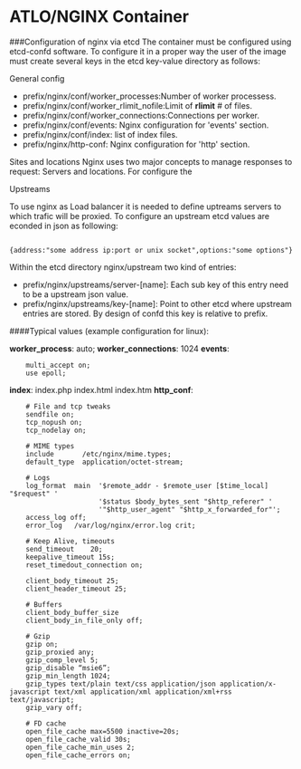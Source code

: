 ATLO/NGINX Container
====================

###Configuration of nginx via etcd
The container must be configured using etcd-confd software. To configure it in a proper way the user of the image must create several keys in the etcd key-value directory as follows:

General config

 - prefix/nginx/conf/worker_processes:Number of worker processess.
 - prefix/nginx/conf/worker_rlimit_nofile:Limit of **rlimit** # of files.
 - prefix/nginx/conf/worker_connections:Connections per worker.
 - prefix/nginx/conf/events: Nginx configuration for 'events' section.
 - prefix/nginx/conf/index: list of index files.
 - prefix/nginx/http-conf: Nginx configuration for 'http' section.

Sites and locations
Nginx uses two major concepts to manage responses to request: Servers and locations. For configure the

Upstreams

To use nginx as Load balancer it is needed to define uptreams servers to which trafic will be proxied. To configure an upstream etcd values are econded in json as following:
 ```
 
 {address:"some address ip:port or unix socket",options:"some options"}
 
 ```

 Within the etcd directory nginx/upstream two kind of entries:
 

 - prefix/nginx/upstreams/server-[name]: Each sub key of this entry need to be a upstream json value. 
 - prefix/nginx/upstreams/key-[name]: Point to other etcd where upstream entries are stored. By design of confd this key is relative to prefix.
  
####Typical values (example configuration for linux):

**worker_process**:  auto;
**worker_connections**: 1024
**events**: 
```	 
	multi_accept on;
	use epoll; 
```

**index**: index.php index.html index.htm
**http_conf**:
```    	
   	# File and tcp tweaks
	sendfile on;
	tcp_nopush on;
	tcp_nodelay on;
	
	# MIME types
	include 	  /etc/nginx/mime.types;
	default_type  application/octet-stream;

	# Logs
	log_format  main  '$remote_addr - $remote_user [$time_local] "$request" '
                      '$status $body_bytes_sent "$http_referer" '
                      '"$http_user_agent" "$http_x_forwarded_for"';
    access_log off;
    error_log	/var/log/nginx/error.log crit;

    # Keep Alive, timeouts
    send_timeout 	20;
    keepalive_timeout 15s;
	reset_timedout_connection on;
    
    client_body_timeout 25;
	client_header_timeout 25;

    # Buffers
	client_body_buffer_size
	client_body_in_file_only off;
	
    # Gzip
    gzip on;
    gzip_proxied any;
    gzip_comp_level 5;
    gzip_disable “msie6”;
    gzip_min_length 1024;
    gzip_types text/plain text/css application/json application/x-javascript text/xml application/xml application/xml+rss text/javascript;
    gzip_vary off;

    # FD cache
    open_file_cache max=5500 inactive=20s;
    open_file_cache_valid 30s;
    open_file_cache_min_uses 2;
    open_file_cache_errors on;
    
```